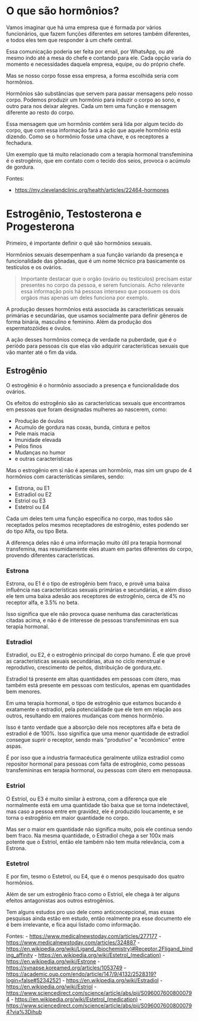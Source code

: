 # O que são hormônios?

Vamos imaginar que há uma empresa que é formada por vários funcionários, que fazem funções diferentes em setores também diferentes, e todos eles tem que responder à um chefe central.

Essa comunicação poderia ser feita por email, por WhatsApp, ou até mesmo indo até a mesa do chefe e contando para ele. Cada opção varia do momento e necessidades daquela empresa, equipe, ou do próprio chefe.

Mas se nosso corpo fosse essa empresa, a forma escolhida seria com hormônios.

Hormônios são substâncias que servem para passar mensagens pelo nosso corpo. Podemos produzir um hormônio para induzir o corpo ao sono, e outro para nos deixar alegres. Cada um tem uma função e mensagem diferente ao resto do corpo.

Essa mensagem que um hormônio contém será lida por algum tecido do corpo, que com essa informação fará a ação que aquele hormônio está dizendo. Como se o hormônio fosse uma chave, e os receptores a fechadura.

Um exemplo que tá muito relacionado com a terapia hormonal transfeminina é o estrogênio, que em contato com o tecido dos seios, provoca o acúmulo de gordura.

Fontes:
 - https://my.clevelandclinic.org/health/articles/22464-hormones

# Estrogênio, Testosterona e Progesterona

Primeiro, é importante definir o quê são hormônios sexuais.

Hormônios sexuais desempenham a sua função variando da presença e funcionalidade das gônadas, que é um nome técnico pra basicamente os testículos e os ovários.

> Importante destacar que o orgão (ovário ou testículos) precisam estar presentes no corpo da pessoa, e serem funcionais. Acho relevante essa informação pois há pessoas intersexo que possuem os dois orgãos mas apenas um deles funciona por exemplo.

A produção desses hormônios está associada às características sexuais primárias e secundárias, que usamos socialmente para definir gêneros de forma binária, masculino e feminino. Além da produção dos espermatozóides e óvulos.

A ação desses hormônios começa de verdade na puberdade, que é o periódo para pessoas cis que elas vão adquirir características sexuais que vão manter até o fim da vida.

## Estrogênio

O estrogênio é o hormônio associado a presença e funcionalidade dos ovários.

Os efeitos do estrogênio são as características sexuais que encontramos em pessoas que foram designadas mulheres ao nascerem, como:

- Produção de óvulos
- Acumulo de gordura nas coxas, bunda, cintura e peitos
- Pele mais macia
- Imunidade elevada
- Pelos finos
- Mudanças no humor
- e outras características

Mas o estrogênio em si não é apenas um hormônio, mas sim um grupo de 4 hormônios com características similares, sendo:

- Estrona, ou E1
- Estradiol ou E2
- Estriol ou E3
- Estetrol ou E4

Cada um deles tem uma função específica no corpo, mas todos são receptados pelos mesmos receptadores de estrogênio, estes podendo ser do tipo Alfa, ou tipo Beta.

A diferença deles não é uma informação muito útil pra terapia hormonal transfemina, mas resumidamente eles atuam em partes diferentes do corpo, provendo diferentes características.

### Estrona

Estrona, ou E1 é o tipo de estrogênio bem fraco, e provê uma baixa influência nas características sexuais primárias e secundárias, e além disso ele tem uma baixa adesão aos receptores de estrogênio, cerca de 4% no receptor alfa, e 3.5% no beta.

Isso significa que ele não provoca quase nenhuma das características citadas acima, e não é de interesse de pessoas transfemininas em sua terapia hormonal.

### Estradiol

Estradiol, ou E2, é o estrogênio principal do corpo humano. É ele que provê as características sexuais secundárias, atua no ciclo menstrual e reprodutivo, crescimento de peitos, distribuição de gordura,etc.

Estradiol tá presente em altas quantidades em pessoas com útero, mas também está presente em pessoas com testículos, apenas em quantidades bem menores.

Em uma terapia hormonal, o tipo de estrogênio que estamos bucando é exatamente o estradiol, pela potencialidade que ele tem em relação aos outros, resultando em maiores mudanças com menos hormônio.

Isso é tanto verdade que a absorção dele nos receptores alfa e beta de estradiol é de 100%. Isso significa que uma menor quantidade de estradiol consegue suprir o receptor, sendo mais "produtivo" e "econômico" entre aspas.

É por isso que a industria farmacéutica geralmente utiliza estradiol como repositor hormonal para pessoas com falta de estrogênio, como pessoas transfemininas em terapia hormonal, ou pessoas com útero em menopausa.

### Estriol

O Estriol, ou E3 é muito similar à estrona, com a diferença que ele normalmente está em uma quantidade tão baixa que se torna indetectável, mas caso a pessoa entre em gravidez, ele é produzido loucamente, e se torna o estrogênio em maior quantidade no corpo.

Mas ser o maior em quantidade não significa muito, pois ele continua sendo bem fraco. Na mesma quantidade, o Estradiol chega a ser 100x mais potente que o Estriol, então ele também não tem muita relevância, com a Estrona.

### Estetrol

E por fim, tesmo o Estetrol, ou E4, que é o menos pesquisado dos quatro hormônios.

Além de ser um estrogênio fraco como o Estriol, ele chega à ter alguns efeitos antagonistas aos outros estrogênios.

Tem alguns estudos pro uso dele como anticoncepcional, mas essas pesquisas ainda estão em estudo, então realmente pra esse documento ele é bem irrelevante, e fica aqui listado como informação.

Fontes:
    - https://www.medicalnewstoday.com/articles/277177
    - https://www.medicalnewstoday.com/articles/324887
    - https://en.wikipedia.org/wiki/Ligand_(biochemistry)#Receptor.2Fligand_binding_affinity
    - https://en.wikipedia.org/wiki/Estetrol_(medication)
    - https://en.wikipedia.org/wiki/Estrone
    - https://synapse.koreamed.org/articles/1053749
    - https://academic.oup.com/endo/article/147/9/4132/2528319?login=false#52342521
    - https://en.wikipedia.org/wiki/Estradiol
    - https://en.wikipedia.org/wiki/Estriol
    - https://www.sciencedirect.com/science/article/abs/pii/S0960076008000794
    - https://en.wikipedia.org/wiki/Estetrol_(medication)
    - https://www.sciencedirect.com/science/article/abs/pii/S0960076008000794?via%3Dihub